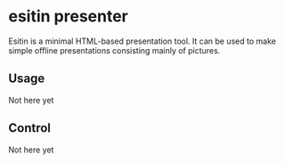 # esitin presenter

Esitin is a minimal HTML-based presentation tool. It can be used to 
make simple offline presentations consisting mainly of pictures.

## Usage

Not here yet

## Control

Not here yet


